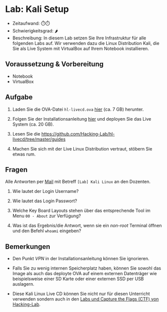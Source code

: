 # Lab: Kali Setup

-   Zeitaufwand:        ⏱️⏱️
-   Schwierigkeitsgrad: 🌶️
-   Beschreibung: In diesem Lab setzen Sie Ihre Infrastruktur für alle folgenden Labs auf. Wir verwenden dazu die Linux Distribution Kali, die Sie als Live System mit VirtualBox auf Ihrem Notebook installieren.

## Voraussetzung & Vorbereitung

-   Notebook
-   VirtualBox

## Aufgabe

1.  Laden Sie die OVA-Datei `hl-livecd.ova` [hier](https://livecd.hacking-lab.com/largefiles/kookarai/amd64/readme.txt) (ca. 7 GB) herunter.

2.  Folgen Sie der Installationsanleitung [hier](https://github.com/Hacking-Lab/hl-livecd) und deployen Sie das Live System (ca. 20 GB).

3.  Lesen Sie die https://github.com/Hacking-Lab/hl-livecd/tree/master/guides

5.  Machen Sie sich mit der Live Linux Distribution vertraut, stöbern Sie etwas rum.

## Fragen

Alle Antworten per [Mail](mailto:pascal.knecht@juventus.schule?subject=[Lab]%20Kali%20Setup) mit Betreff `[Lab] Kali Linux` an den Dozenten.

1.  Wie lautet der Login Username?

2.  Wie lautet das Login Passwort?

3.  Welche Key Board Layouts stehen über das entsprechende Tool im Menu `00 - About` zur Verfügung?

4.  Was ist das Ergebnis/die Antwort, wenn sie ein _non-root_ Terminal öffnen und den Befehl `whoami` eingeben?

## Bemerkungen

-   Den Punkt _VPN_ in der Installationsanleitung können Sie ignorieren.

-   Falls Sie zu wenig internen Speicherplatz haben, können Sie sowohl das Image als auch das deployte OVA auf einem externen Datenträger wie beispielsweise einer SD Karte oder einer externen SSD per USB auslagern.

-   Diese Kali Linux Live CD können Sie nicht nur für diesen Unterricht verwenden sondern auch in den [Labs und Capture the Flags (CTF) von Hacking-Lab](https://www.hacking-lab.com/index.html).
